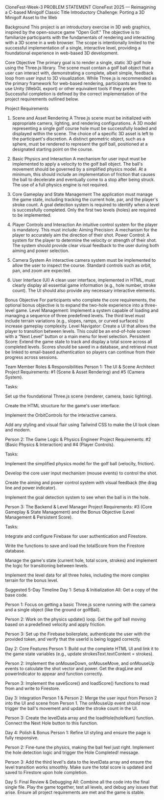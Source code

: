 CloneFest-Week-3
PROBLEM STATEMENT
CloneFest 2025 — Reimagining a C-based Minigolf Classic Title Introductory Challenge: Porting a 3D Minigolf Asset to the Web

Background
This project is an introductory exercise in 3D web graphics, inspired by the open-source game "Open Golf." The objective is to familiarize participants with the fundamentals of rendering and interacting with a 3D scene in a web browser. The scope is intentionally limited to the successful implementation of a single, interactive level, providing a foundational experience in web-based 3D development.

Core Objective
The primary goal is to render a single, static 3D golf hole using the Three.js library. The scene must contain a golf ball object that a user can interact with, demonstrating a complete, albeit simple, feedback loop from user input to 3D visualization. While Three.js is recommended as the primary framework for web-based rendering, participants are free to use Unity (WebGL export) or other equivalent tools if they prefer. Successful completion is defined by the correct implementation of the project requirements outlined below.

Project Requirements
1. Scene and Asset Rendering
A Three.js scene must be initialized with appropriate camera, lighting, and rendering configurations. A 3D model representing a single golf course hole must be successfully loaded and displayed within the scene. The choice of a specific 3D asset is left to the participant's discretion. A distinct geometric object, such as a sphere, must be rendered to represent the golf ball, positioned at a designated starting point on the course.

2. Basic Physics and Interaction
A mechanism for user input must be implemented to apply a velocity to the golf ball object. The ball's movement should be governed by a simplified physics model. At a minimum, this should include an implementation of friction that causes the ball to decelerate and eventually come to a stop after being struck. The use of a full physics engine is not required.

3. Core Gameplay and State Management
The application must manage the game state, including tracking the current hole, par, and the player's stroke count. A goal detection system is required to identify when a level is successfully completed. Only the first two levels (holes) are required to be implemented.

4. Player Controls and Interaction
An intuitive control system for the player is mandatory. This must include: Aiming Precision: A mechanism for the player to accurately aim the direction of their shot. Power Control: A system for the player to determine the velocity or strength of their shot. The system should provide clear visual feedback to the user during both aiming and power selection.

5. Camera System
An interactive camera system must be implemented to allow the user to inspect the course. Standard controls such as orbit, pan, and zoom are expected.

6. User Interface (UI)
A clean user interface, implemented in HTML, must clearly display all essential game information (e.g., hole number, stroke count). The UI should also provide any necessary interactive elements.

Bonus Objective
For participants who complete the core requirements, the optional bonus objective is to expand the two-hole experience into a three-level game. Level Management: Implement a system capable of loading and managing a sequence of three predefined levels. The third level must include terrain variations (e.g., slopes, ramps, or curved surfaces) to increase gameplay complexity. Level Navigator: Create a UI that allows the player to transition between levels. This could be an end-of-hole screen with a “Next Level” button or a main menu for level selection. Persistent Score: Extend the game state to track and display a total score across all completed levels. Scores should be saved in a database, and retrieval must be linked to email-based authentication so players can continue from their progress across sessions.

Team Member Roles & Responsibilities
Person 1: The UI & Scene Architect
Project Requirements: #1 (Scene & Asset Rendering) and #5 (Camera System).

Tasks:

Set up the foundational Three.js scene (renderer, camera, basic lighting).

Create the HTML structure for the game's user interface.

Implement the OrbitControls for the interactive camera.

Add any styling and visual flair using Tailwind CSS to make the UI look clean and modern.

Person 2: The Game Logic & Physics Engineer
Project Requirements: #2 (Basic Physics & Interaction) and #4 (Player Controls).

Tasks:

Implement the simplified physics model for the golf ball (velocity, friction).

Develop the core user input mechanism (mouse events) to control the shot.

Create the aiming and power control system with visual feedback (the drag line and power indicator).

Implement the goal detection system to see when the ball is in the hole.

Person 3: The Backend & Level Manager
Project Requirements: #3 (Core Gameplay & State Management) and the Bonus Objective (Level Management & Persistent Score).

Tasks:

Integrate and configure Firebase for user authentication and Firestore.

Write the functions to save and load the totalScore from the Firestore database.

Manage the game's state (current hole, total score, strokes) and implement the logic for transitioning between levels.

Implement the level data for all three holes, including the more complex terrain for the bonus level.

Suggested 5-Day Timeline
Day 1: Setup & Initialization
All: Get a copy of the base code.

Person 1: Focus on getting a basic Three.js scene running with the camera and a single object (like the ground or golfBall).

Person 2: Work on the physics update() loop. Get the golf ball moving based on a predefined velocity and apply friction.

Person 3: Set up the Firebase boilerplate, authenticate the user with the provided token, and verify that the userId is being logged correctly.

Day 2: Core Features
Person 1: Build out the complete HTML UI and link it to the game state variables (e.g., update strokesText.textContent = strokes).

Person 2: Implement the onMouseDown, onMouseMove, and onMouseUp events to calculate the shot vector and power. Get the dragLine and powerIndicator to appear and function correctly.

Person 3: Implement the saveScore() and loadScore() functions to read from and write to Firestore.

Day 3: Integration
Person 1 & Person 2: Merge the user input from Person 2 into the UI and scene from Person 1. The onMouseUp event should now trigger the ball's movement and update the stroke count in the UI.

Person 3: Create the levelData array and the loadHole(holeNum) function. Connect the Next Hole button to this function.

Day 4: Polish & Bonus
Person 1: Refine UI styling and ensure the page is fully responsive.

Person 2: Fine-tune the physics, making the ball feel just right. Implement the hole detection logic and trigger the Hole Completed! message.

Person 3: Add the third level's data to the levelData array and ensure the level transition works smoothly. Make sure the total score is updated and saved to Firestore upon hole completion.

Day 5: Final Review & Debugging
All: Combine all the code into the final single file. Play the game together, test all levels, and debug any issues that arise. Ensure all project requirements are met and the game is stable.
